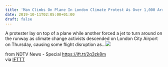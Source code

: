 ```yaml
---
title: 'Man Climbs On Plane In London Climate Protest As Over 1,000 Arrested'
date: 2019-10-11T02:05:00+01:00
draft: false
---
```


A protester lay on top of a plane while another forced a jet to turn around on the runway as climate change activists descended on London City Airport on Thursday, causing some flight disruption as...![](http://feeds.feedburner.com/~r/NDTV-LatestNews/~4/RWOdW-4TfZA)  
  
from NDTV News - Special https://ift.tt/2q3zk8m  
via [IFTTT](https://ifttt.com/?ref=da&site=blogger)